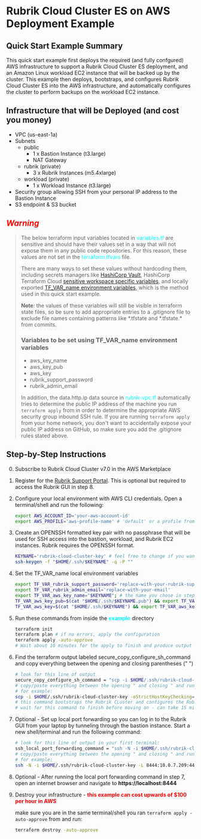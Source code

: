 # Rubrik Cloud Cluster ES on AWS Deployment Example

## Quick Start Example Summary

This quick start example first deploys the required (and fully confgured) AWS infrastructure to support a Rubrik Cloud Cluster ES deployment, and an Amazon Linux workload EC2 instance that will be backed up by the cluster. This example then deploys, bootstraps, and configures Rubrik Cloud Cluster ES into the AWS infrastructure, and automatically configures the cluster to perform backups on the workload EC2 instance.

## Infrastructure that will be Deployed (and cost you money)

- VPC (us-east-1a)
- Subnets
    - public
        - 1 x Bastion Instance (t3.large)
        - NAT Gateway
    - rubrik (private)
        - 3 x Rubrik Instances (m5.4xlarge)
    - workload (private)
        - 1 x Workload Instance (t3.large)
- Security group allowing SSH from your personal IP address to the Bastion Instance
- S3 endpoint & S3 bucket

## <font color="red">**_Warning_**</font>

> The below terraform input variables located in <font color="cyan">variables.tf</font>
> are sensitive and should have their values set in a way that will not expose them
> in any public code repositories. For this reason, these values are not set in the
> <font color="cyan">terraform.tfvars</font> file.
> 
> There are many ways to set these values without hardcoding them, including secrets managers
> like [HashiCorp Vault][vault], HashiCorp Terraform Cloud [sensitive workspace specific variables][tfcloud],
> and locally exported [TF_VAR_name environment variables][TF_VAR_], which is the method used in this quick start example.
>
> **Note**: the values of these variables will still be visible in terraform state files, so be sure to add appropriate
> entries to a .gitignore file to exclude file names containing patterns like *.tfstate and \*.tfstate.\* from commits.
> 
> ### Variables to be set using TF_VAR_name environment variables
> - aws_key_name
> - aws_key_pub
> - aws_key
> - rubrik_support_password
> - rubrik_admin_email
>
> In addition, the data.http.ip data source in <font color="cyan">rubrik-vpc.tf</font> automatically tries
> to determine the public IP address of the machine you run ```terraform apply``` from in order to determine
> the appropriate AWS security group inbound SSH rule. If you are running ```terraform apply``` from your
> home network, you don't want to accidentally expose your public IP address on GitHub, so make sure you
> add the .gitignore rules stated above.

## Step-by-Step Instructions

0. Subscribe to Rubrik Cloud Cluster v7.0 in the AWS Marketplace

1. Register for the [Rubrik Support Portal][rubrik_support]. This is optional but required to access the Rubrik GUI in step 8.

2. Configure your local environment with AWS CLI credentials. Open a terminal/shell and run the following:

    ```sh
    export AWS_ACCOUNT_ID='your-aws-account-id'
    export AWS_PROFILE='aws-profile-name' # 'default' or a profile from $HOME/.aws/credentials or $HOME/.aws/config
    ```

3. Create an OPENSSH formatted key pair with no passphrase that will be used for SSH access into the bastion, workload, and Rubrik EC2 instances.
Rubrik requires the OPENSSH format.

    ```sh
    KEYNAME='rubrik-cloud-cluster-key' # feel free to change if you want
    ssh-keygen -f "$HOME/.ssh/$KEYNAME" -q -P ""
    ```

4. Set the TF_VAR_name local environment variables

    ```sh
    export TF_VAR_rubrik_support_password='replace-with-your-rubrik-support-portal-password'; # if you aren't registered, just run command as is
    export TF_VAR_rubrik_admin_email='replace-with-your-email'
    export TF_VAR_aws_key_name="$KEYNAME"; # the name you chose in step 3
    TF_VAR_aws_key_pub=$(cat "$HOME/.ssh/$KEYNAME.pub") && export TF_VAR_aws_key_pub;
    TF_VAR_aws_key=$(cat "$HOME/.ssh/$KEYNAME") && export TF_VAR_aws_key;
    ```

5. Run these commands from inside the <font color="cyan">**example**</font> directory

    ```sh
    terraform init
    terraform plan # if no errors, apply the configuration
    terraform apply -auto-approve
    # Wait about 10 minutes for the apply to finish and produce output
    ```

6. Find the terraform output labeled secure_copy_configure_sh_command and copy everything between the opening and closing parentheses (" ") 

    ```sh
    # look for this line of output
    secure_copy_configure_sh_command = "scp -i $HOME/.ssh/rubrik-cloud-cluster-key -oStrictHostKeyChecking=no ./configure.sh ec2-user@44.204.34.234:/home/ec2-user/ && ssh -i $HOME/.ssh/rubrik-cloud-cluster-key -oStrictHostKeyChecking=no ec2-user@44.204.34.234 ./configure.sh"
    # copy/paste everything between the opening " and closing " and run the command
    # for example:
    scp -i $HOME/.ssh/rubrik-cloud-cluster-key -oStrictHostKeyChecking=no ./configure.sh ec2-user@44.204.34.234:/home/ec2-user/ && ssh -i $HOME/.ssh/rubrik-cloud-cluster-key -oStrictHostKeyChecking=no ec2-user@44.204.34.234 ./configure.sh
    # this command bootstraps the Rubrik CLuster and configures the Rubrik Backup SLA to start taking backups of the workload instance
    # wait for this command to finish before moving on - can take 15 minutes or more
    ```

7. Optional - Set up local port forwarding so you can log in to the Rubrik GUI from your laptop by tunneling through the bastion instance. Start a new shell/terminal and run the following command:

    ```sh
    # look for this line of output in your first terminal:
    ssh_local_port_forwarding_command = "ssh -N -i $HOME/.ssh/rubrik-cloud-cluster-key -L 8444:10.0.7.209:443 -oStrictHostKeyChecking=no -p 22 ec2-user@44.204.34.234"
    # copy/paste everything between the opening " and closing " and run the command
    # for example:
    ssh -N -i $HOME/.ssh/rubrik-cloud-cluster-key -L 8444:10.0.7.209:443 -oStrictHostKeyChecking=no -p 22 ec2-user@44.204.34.234
    ```


8. Optional - After running the local port forwarding command in step 7, open an internet browser and navigate to **https://localhost:8444**

9. Destroy your infrastructure - **<font color="red">this example can cost upwards of $100 per hour in AWS</font>**

    make sure you are in the same terminal/shell you ran ```terraform apply -auto-approve``` from and run:

    ```sh
    terraform destroy -auto-approve
    ```


[rubrik_support]: <https://support.rubrik.com/s/>
[tfcloud]: <https://www.terraform.io/cloud-docs/workspaces/variables/managing-variables#workspace-specific-variables>
[vault]: <https://www.vaultproject.io/docs/what-is-vault>
[TF_VAR_]: <https://www.terraform.io/cli/config/environment-variables#tf_var_name>